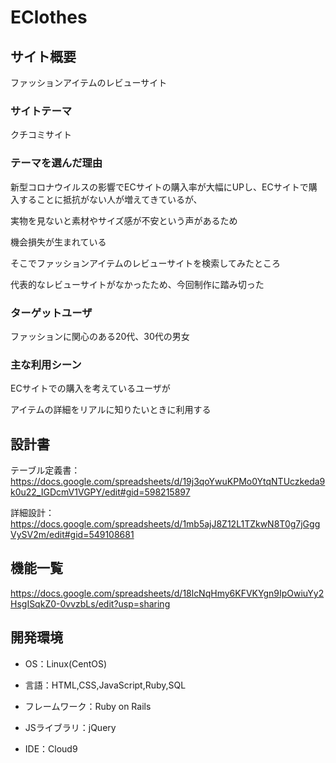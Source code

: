 # EClothes

## サイト概要
ファッションアイテムのレビューサイト

### サイトテーマ
クチコミサイト

### テーマを選んだ理由
新型コロナウイルスの影響でECサイトの購入率が大幅にUPし、ECサイトで購入することに抵抗がない人が増えてきているが、

実物を見ないと素材やサイズ感が不安という声があるため

機会損失が生まれている


そこでファッションアイテムのレビューサイトを検索してみたところ

代表的なレビューサイトがなかったため、今回制作に踏み切った


### ターゲットユーザ
ファッションに関心のある20代、30代の男女

### 主な利用シーン
ECサイトでの購入を考えているユーザが

アイテムの詳細をリアルに知りたいときに利用する

## 設計書
テーブル定義書：https://docs.google.com/spreadsheets/d/19j3qoYwuKPMo0YtqNTUczkeda9k0u22_IGDcmV1VGPY/edit#gid=598215897

詳細設計：https://docs.google.com/spreadsheets/d/1mb5ajJ8Z12L1TZkwN8T0g7jGggVySV2m/edit#gid=549108681

## 機能一覧
https://docs.google.com/spreadsheets/d/18lcNqHmy6KFVKYgn9IpOwiuYy2HsgISqkZ0-0vvzbLs/edit?usp=sharing

## 開発環境
- OS：Linux(CentOS)

- 言語：HTML,CSS,JavaScript,Ruby,SQL

- フレームワーク：Ruby on Rails

- JSライブラリ：jQuery

- IDE：Cloud9
